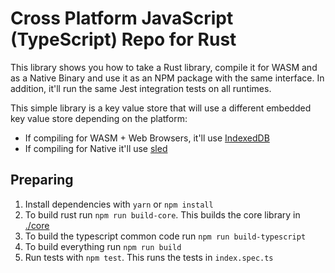 # Cross Platform JavaScript (TypeScript) Repo for Rust

This library shows you how to take a Rust library, compile it for WASM and as a Native Binary and use it as an NPM package with the same interface. In addition, it'll run the same Jest integration tests on all runtimes. 

This simple library is a key value store that will use a different embedded key value store depending on the platform:

* If compiling for WASM + Web Browsers, it'll use [IndexedDB](https://developer.mozilla.org/en-US/docs/Web/API/IndexedDB_API)
* If compiling for Native it'll use [sled](https://crates.io/crates/sled)

## Preparing

1. Install dependencies with `yarn` or `npm install`
2. To build rust run `npm run build-core`. This builds the core library in [./core](./core)
3. To build the typescript common code run `npm run build-typescript`
4. To build everything run `npm run build`
4. Run tests with `npm test`. This runs the tests in `index.spec.ts`